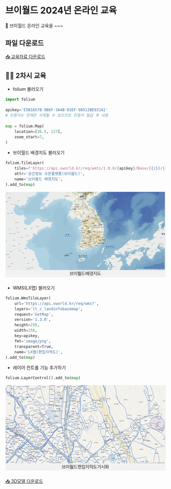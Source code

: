 # 브이월드 2024년 온라인 교육

🙌 브이월드 온라인 교육을 ~~~


## 파일 다운로드
[📥 교육자료 다운로드](https://drive.usercontent.google.com/download?id=1Nu9fvBzGn4CKGFlAxc3yOyfABYf5HFDU&export=download&authuser=2)


## 🙋‍♀️ 2차시 교육
- folium 불러오기
```python
import folium

apikey='E5B1657B-9B6F-3A4B-91EF-98512BE931A1'
# 인증키는 언제든 삭제될 수 있으므로 인증키 발급 후 사용

map = folium.Map(
    location=[36.5, 127],
    zoom_start=7,
)
```
- 브이월드 배경지도 불러오기
```python
folium.TileLayer(
    tiles=f'https://api.vworld.kr/req/wmts/1.0.0/{apikey}/Base/{{z}}/{{y}}/{{x}}.png',
    attr='공간정보 오픈플랫폼(브이월드)',
    name='브이월드 배경지도',
).add_to(map)
```
![image](./images/브이월드%20배경지도%20불러오기.png)


- WMS(LX맵) 불러오기
```python
folium.WmsTileLayer(
    url='https://api.vworld.kr/req/wms?',
    layers='lt_c_landinfobasemap',
    request='GetMap',
    version='1.3.0',
    height=256,
    width=256,
    key=apikey,
    fmt='image/png',
    transparent=True,
    name='LX맵(편집지적도)',
).add_to(map)
```
- 레이어 컨트롤 기능 추가하기
```python
folium.LayerControl().add_to(map)
```
![image](./images/WMS(LX맵)%20불러오기.png)


[📥 3D모델 다운로드](https://drive.usercontent.google.com/download?id=1Nu9fvBzGn4CKGFlAxc3yOyfABYf5HFDU&export=download&authuser=2)